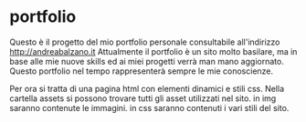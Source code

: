 # portfolio
Questo è il progetto del mio portfolio personale consultabile all'indirizzo http://andreabalzano.it
Attualmente il portfolio è un sito molto basilare, ma in base alle mie nuove skills ed ai miei progetti verrà man mano aggiornato.
Questo portfolio nel tempo rappresenterà sempre le mie conoscienze. 

Per ora si tratta di una pagina html con elementi dinamici e stili css.
Nella cartella assets si possono trovare tutti gli asset utilizzati nel sito.
in img saranno contenute le immagini.
in css saranno contenuti i vari stili del sito.
